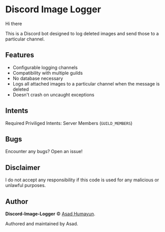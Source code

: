 # Discord Image Logger

Hi there

This is a Discord bot designed to log deleted images and send those to a particular channel.

## Features
- Configurable logging channels
- Compatibility with multiple guilds
- No database necessary
- Logs all attached images to a particular channel when the message is deleted
- Doesn't crash on uncaught exceptions

## Intents
Required Priviliged Intents: Server Members (`GUILD_MEMBERS`)

## Bugs

Encounter any bugs? Open an issue!

## Disclaimer

I do not accept any responsibility if this code is used for any malicious or unlawful purposes.

## Author

**Discord-Image-Logger** © [Asad Humayun](https://github.com/asadhumayun).

Authored and maintained by Asad.
